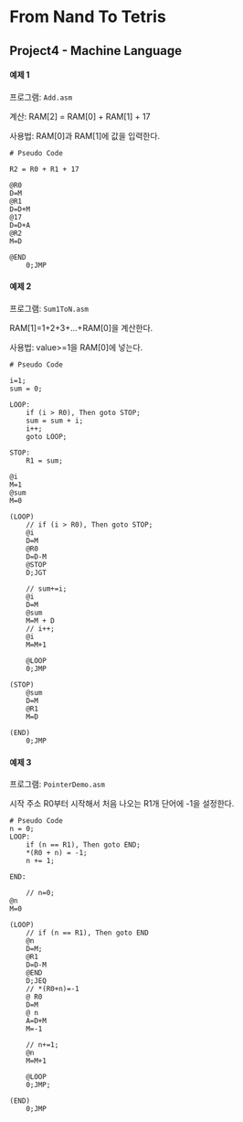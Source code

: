 # From Nand To Tetris

## Project4 - Machine Language

#### 예제 1

프로그램: `Add.asm`

계산: RAM[2] = RAM[0] + RAM[1] + 17

사용법: RAM[0]과 RAM[1]에 값을 입력한다.

```pseudocode
# Pseudo Code

R2 = R0 + R1 + 17
```

```assembly
@R0
D=M
@R1
D=D+M
@17
D=D+A
@R2
M=D

@END
	0;JMP
```



#### 예제 2

프로그램: `Sum1ToN.asm`

RAM[1]=1+2+3+...+RAM[0]을 계산한다.

사용법: value>=1을 RAM[0]에 넣는다.

```pseudocode
# Pseudo Code

i=1;
sum = 0;

LOOP:
	if (i > R0), Then goto STOP;
	sum = sum + i;
	i++;
	goto LOOP;

STOP:
	R1 = sum;
```

```assembly
@i
M=1
@sum
M=0

(LOOP)
	// if (i > R0), Then goto STOP;
	@i
	D=M
	@R0
	D=D-M
	@STOP
	D;JGT
	
	// sum+=i;
	@i
	D=M
	@sum
	M=M + D
	// i++;
	@i
	M=M+1
	
	@LOOP
	0;JMP
	
(STOP)
	@sum
	D=M
	@R1
	M=D
	
(END)
	0;JMP
```



#### 예제 3

프로그램: `PointerDemo.asm`

시작 주소 R0부터 시작해서 처음 나오는 R1개 단어에 -1을 설정한다.

```pseudocode
# Pseudo Code
n = 0;
LOOP:
	if (n == R1), Then goto END;
	*(R0 + n) = -1;
	n += 1;

END:
```

```assembly
    // n=0;
@n
M=0

(LOOP)
    // if (n == R1), Then goto END
	@n
	D=M;
	@R1
	D=D-M
	@END
	D;JEQ
    // *(R0+n)=-1
    @ R0
    D=M
    @ n
    A=D+M
    M=-1
    
    // n+=1;
    @n
    M=M+1
    
    @LOOP
    0;JMP;   

(END)
	0;JMP
```

